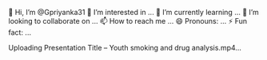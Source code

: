 👋 Hi, I’m @Gpriyanka31
👀 I’m interested in ...
🌱 I’m currently learning ...
💞️ I’m looking to collaborate on ...
📫 How to reach me ...
😄 Pronouns: ...
⚡ Fun fact: ...


Uploading Presentation Title – Youth smoking and drug analysis.mp4…

